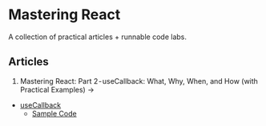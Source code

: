 # Mastering React
A collection of practical articles + runnable code labs.

## Articles
1. Mastering React:  Part 2 - useCallback: What, Why, When, and How (with Practical Examples) -> 
- [useCallback](./useCallback/README.md)
  - [Sample Code](./useCallback/sample-code)



